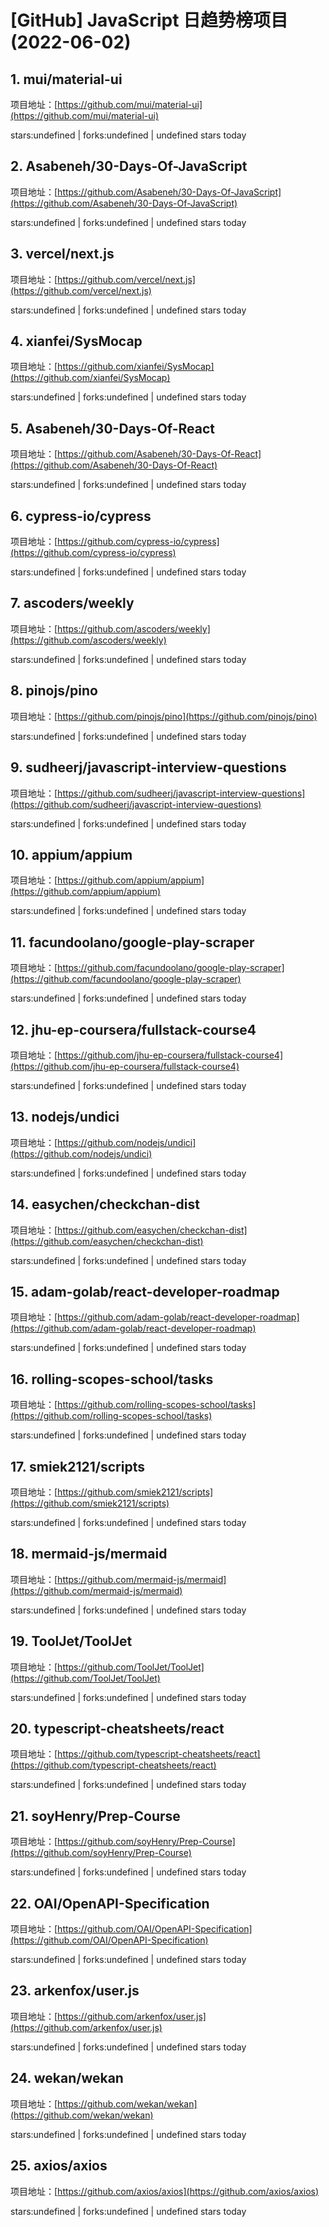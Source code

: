 # [GitHub] JavaScript 日趋势榜项目(2022-06-02)

## 1. mui/material-ui 

项目地址：[https://github.com/mui/material-ui](https://github.com/mui/material-ui)

stars:undefined | forks:undefined | undefined stars today 



## 2. Asabeneh/30-Days-Of-JavaScript 

项目地址：[https://github.com/Asabeneh/30-Days-Of-JavaScript](https://github.com/Asabeneh/30-Days-Of-JavaScript)

stars:undefined | forks:undefined | undefined stars today 



## 3. vercel/next.js 

项目地址：[https://github.com/vercel/next.js](https://github.com/vercel/next.js)

stars:undefined | forks:undefined | undefined stars today 



## 4. xianfei/SysMocap 

项目地址：[https://github.com/xianfei/SysMocap](https://github.com/xianfei/SysMocap)

stars:undefined | forks:undefined | undefined stars today 



## 5. Asabeneh/30-Days-Of-React 

项目地址：[https://github.com/Asabeneh/30-Days-Of-React](https://github.com/Asabeneh/30-Days-Of-React)

stars:undefined | forks:undefined | undefined stars today 



## 6. cypress-io/cypress 

项目地址：[https://github.com/cypress-io/cypress](https://github.com/cypress-io/cypress)

stars:undefined | forks:undefined | undefined stars today 



## 7. ascoders/weekly 

项目地址：[https://github.com/ascoders/weekly](https://github.com/ascoders/weekly)

stars:undefined | forks:undefined | undefined stars today 



## 8. pinojs/pino 

项目地址：[https://github.com/pinojs/pino](https://github.com/pinojs/pino)

stars:undefined | forks:undefined | undefined stars today 



## 9. sudheerj/javascript-interview-questions 

项目地址：[https://github.com/sudheerj/javascript-interview-questions](https://github.com/sudheerj/javascript-interview-questions)

stars:undefined | forks:undefined | undefined stars today 



## 10. appium/appium 

项目地址：[https://github.com/appium/appium](https://github.com/appium/appium)

stars:undefined | forks:undefined | undefined stars today 



## 11. facundoolano/google-play-scraper 

项目地址：[https://github.com/facundoolano/google-play-scraper](https://github.com/facundoolano/google-play-scraper)

stars:undefined | forks:undefined | undefined stars today 



## 12. jhu-ep-coursera/fullstack-course4 

项目地址：[https://github.com/jhu-ep-coursera/fullstack-course4](https://github.com/jhu-ep-coursera/fullstack-course4)

stars:undefined | forks:undefined | undefined stars today 



## 13. nodejs/undici 

项目地址：[https://github.com/nodejs/undici](https://github.com/nodejs/undici)

stars:undefined | forks:undefined | undefined stars today 



## 14. easychen/checkchan-dist 

项目地址：[https://github.com/easychen/checkchan-dist](https://github.com/easychen/checkchan-dist)

stars:undefined | forks:undefined | undefined stars today 



## 15. adam-golab/react-developer-roadmap 

项目地址：[https://github.com/adam-golab/react-developer-roadmap](https://github.com/adam-golab/react-developer-roadmap)

stars:undefined | forks:undefined | undefined stars today 



## 16. rolling-scopes-school/tasks 

项目地址：[https://github.com/rolling-scopes-school/tasks](https://github.com/rolling-scopes-school/tasks)

stars:undefined | forks:undefined | undefined stars today 



## 17. smiek2121/scripts 

项目地址：[https://github.com/smiek2121/scripts](https://github.com/smiek2121/scripts)

stars:undefined | forks:undefined | undefined stars today 



## 18. mermaid-js/mermaid 

项目地址：[https://github.com/mermaid-js/mermaid](https://github.com/mermaid-js/mermaid)

stars:undefined | forks:undefined | undefined stars today 



## 19. ToolJet/ToolJet 

项目地址：[https://github.com/ToolJet/ToolJet](https://github.com/ToolJet/ToolJet)

stars:undefined | forks:undefined | undefined stars today 



## 20. typescript-cheatsheets/react 

项目地址：[https://github.com/typescript-cheatsheets/react](https://github.com/typescript-cheatsheets/react)

stars:undefined | forks:undefined | undefined stars today 



## 21. soyHenry/Prep-Course 

项目地址：[https://github.com/soyHenry/Prep-Course](https://github.com/soyHenry/Prep-Course)

stars:undefined | forks:undefined | undefined stars today 



## 22. OAI/OpenAPI-Specification 

项目地址：[https://github.com/OAI/OpenAPI-Specification](https://github.com/OAI/OpenAPI-Specification)

stars:undefined | forks:undefined | undefined stars today 



## 23. arkenfox/user.js 

项目地址：[https://github.com/arkenfox/user.js](https://github.com/arkenfox/user.js)

stars:undefined | forks:undefined | undefined stars today 



## 24. wekan/wekan 

项目地址：[https://github.com/wekan/wekan](https://github.com/wekan/wekan)

stars:undefined | forks:undefined | undefined stars today 



## 25. axios/axios 

项目地址：[https://github.com/axios/axios](https://github.com/axios/axios)

stars:undefined | forks:undefined | undefined stars today 



